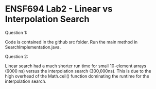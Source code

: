 # ENSF694 Lab2 - Linear vs Interpolation Search

Question 1: 

Code is contained in the github src folder. Run the main method in SearchImplementation.java.


Question 2:

Linear search had a much shorter run time for small 10-element arrays (6000 ns) versus the interpolation search (300,000ns). This is due to the high overhead of the Math.ceil() function dominating the runtime for the interpolation search. 